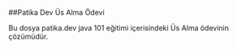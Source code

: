 ##Patika Dev Üs Alma Ödevi

Bu dosya patika.dev java 101 eğitimi içerisindeki Üs Alma ödevinin çözümüdür.